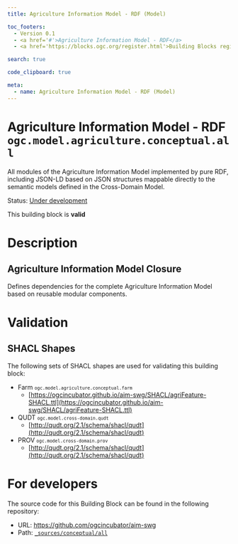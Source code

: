 ```yaml
---
title: Agriculture Information Model - RDF (Model)

toc_footers:
  - Version 0.1
  - <a href='#'>Agriculture Information Model - RDF</a>
  - <a href='https://blocks.ogc.org/register.html'>Building Blocks register</a>

search: true

code_clipboard: true

meta:
  - name: Agriculture Information Model - RDF (Model)
---
```



# Agriculture Information Model - RDF `ogc.model.agriculture.conceptual.all`

All modules of the Agriculture Information Model implemented by pure RDF, including JSON-LD based on JSON structures mappable directly to the semantic models defined in the Cross-Domain Model.

<p class="status">
    <span data-rainbow-uri="http://www.opengis.net/def/status">Status</span>:
    <a href="http://www.opengis.net/def/status/under-development" target="_blank" data-rainbow-uri>Under development</a>
</p>

<aside class="success">
This building block is <strong>valid</strong>
</aside>

# Description

## Agriculture Information Model Closure

Defines dependencies for the complete Agriculture Information Model based on reusable modular components.





# Validation

## SHACL Shapes

The following sets of SHACL shapes are used for validating this building block:

* Farm <small><code>ogc.model.agriculture.conceptual.farm</code></small>
  * [https://ogcincubator.github.io/aim-swg/SHACL/agriFeature-SHACL.ttl](https://ogcincubator.github.io/aim-swg/SHACL/agriFeature-SHACL.ttl)
* QUDT <small><code>ogc.model.cross-domain.qudt</code></small>
  * [http://qudt.org/2.1/schema/shacl/qudt](http://qudt.org/2.1/schema/shacl/qudt)
* PROV <small><code>ogc.model.cross-domain.prov</code></small>
  * [http://qudt.org/2.1/schema/shacl/qudt](http://qudt.org/2.1/schema/shacl/qudt)

# For developers

The source code for this Building Block can be found in the following repository:

* URL: <a href="https://github.com/ogcincubator/aim-swg" target="_blank">https://github.com/ogcincubator/aim-swg</a>
* Path:
<code><a href="https://github.com/ogcincubator/aim-swg/blob/HEAD/_sources/conceptual/all" target="_blank">_sources/conceptual/all</a></code>

